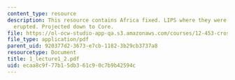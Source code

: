 ```yaml
---
content_type: resource
description: This resource contains Africa fixed. LIPS where they were wrtAfricawhen
  erupted. Projected down to Core.
file: https://ol-ocw-studio-app-qa.s3.amazonaws.com/courses/12-453-crosby-lectures-in-geology-history-of-africa-fall-2005/ecaa8c9f77b15db361c90c7b9b42594c_1_lecture1_2.pdf
file_type: application/pdf
parent_uid: 920377d2-3673-e7cb-1182-3b29cb3737a8
resourcetype: Document
title: 1_lecture1_2.pdf
uid: ecaa8c9f-77b1-5db3-61c9-0c7b9b42594c
---
```

